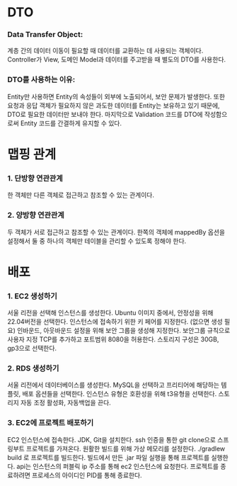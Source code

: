 # DTO
### Data Transfer Object:
계층 간의 데이터 이동이 필요할 때 데이터를 교환하는 데 사용되는 객체이다.
Controller가 View, 도메인 Model과 데이터를 주고받을 때 별도의 DTO를 사용한다.
### DTO를 사용하는 이유:
Entity만 사용하면 Entity의 속성들이 외부에 노출되어서, 보안 문제가 발생한다.
또한 요청과 응답 객체가 필요하지 않은 과도한 데이터를 Entity는 보유하고 있기 때문에, DTO로 필요한 데이터만 보내야 한다.
마지막으로 Validation 코드를 DTO에 작성함으로써 Entity 코드를 간결하게 유지할 수 있다.



# 맵핑 관계
### 1. 단방향 연관관계

한 객체만 다른 객체로 접근하고 참조할 수 있는 관계이다. 

### 2. 양방향 연관관계

두 객체가 서로 접근하고 참조할 수 있는 관계이다.
한쪽의 객체에 mappedBy 옵션을 설정해서 둘 중 하나의 객체만 테이블을 관리할 수 있도록 정해야 한다.

# 배포
### 1. EC2 생성하기

서울 리전을 선택해 인스턴스를 생성한다.
Ubuntu 이미지 중에서, 안정성을 위해 22.04버전을 선택한다.
인스턴스에 접속하기 위한 키 페어를 지정한다. (없으면 생성 필요)
인바운드, 아웃바운드 설정을 위해 보안 그룹을 생성해 지정한다.
보안그룹 규칙으로 사용자 지정 TCP를 추가하고 포트범위 8080을 허용한다.
스토리지 구성은 30GB, gp3으로 선택한다.

### 2. RDS 생성하기

서울 리전에서 데이터베이스를 생성한다.
MySQL을 선택하고 프리티어에 해당하는 템플릿, 배포 옵션들을 선택한다.
인스턴스 유형은 호환성을 위해 t3유형을 선택한다.
스토리지 자동 조정 활성화, 자동백업을 끈다.

### 3. EC2에 프로젝트 배포하기

EC2 인스턴스에 접속한다.
JDK, Git을 설치한다.
ssh 인증을 통한 git clone으로 스프링부트 프로젝트를 가져온다.
원활한 빌드를 위해 가상 메모리를 설정한다.
./gradlew build 로 프로젝트를 빌드한다.
빌드에서 만든 .jar 파일 실행을 통해 프로젝트를 실행한다.
api는 인스턴스의 퍼블릭 ip 주소를 통해 ec2 인스턴스에 요청한다.
프로젝트를 종료하려면 프로세스의 아이디인 PID를 통해 종료한다.